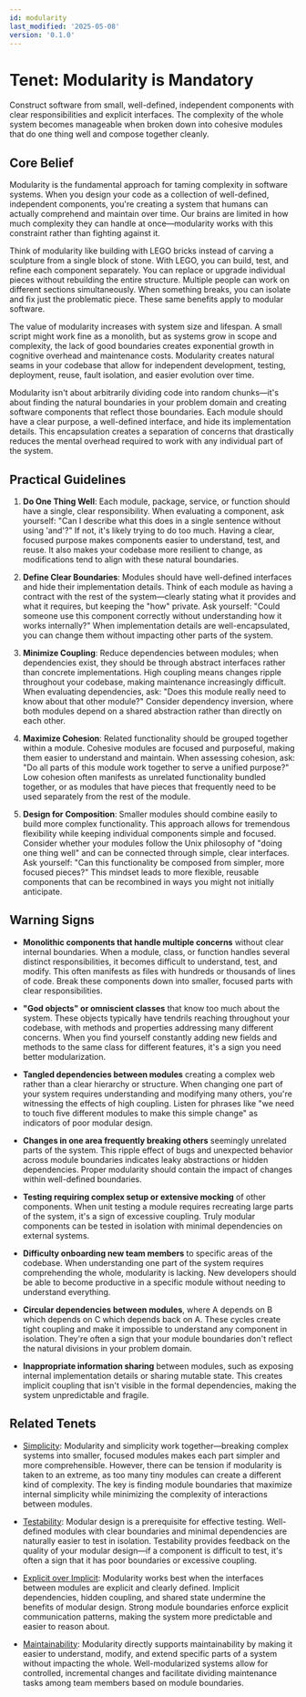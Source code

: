 ```yaml
---
id: modularity
last_modified: '2025-05-08'
version: '0.1.0'
---
```

# Tenet: Modularity is Mandatory

Construct software from small, well-defined, independent components with clear
responsibilities and explicit interfaces. The complexity of the whole system becomes
manageable when broken down into cohesive modules that do one thing well and compose
together cleanly.

## Core Belief

Modularity is the fundamental approach for taming complexity in software systems. When
you design your code as a collection of well-defined, independent components, you're
creating a system that humans can actually comprehend and maintain over time. Our brains
are limited in how much complexity they can handle at once—modularity works with this
constraint rather than fighting against it.

Think of modularity like building with LEGO bricks instead of carving a sculpture from a
single block of stone. With LEGO, you can build, test, and refine each component
separately. You can replace or upgrade individual pieces without rebuilding the entire
structure. Multiple people can work on different sections simultaneously. When something
breaks, you can isolate and fix just the problematic piece. These same benefits apply to
modular software.

The value of modularity increases with system size and lifespan. A small script might
work fine as a monolith, but as systems grow in scope and complexity, the lack of good
boundaries creates exponential growth in cognitive overhead and maintenance costs.
Modularity creates natural seams in your codebase that allow for independent
development, testing, deployment, reuse, fault isolation, and easier evolution over
time.

Modularity isn't about arbitrarily dividing code into random chunks—it's about finding
the natural boundaries in your problem domain and creating software components that
reflect those boundaries. Each module should have a clear purpose, a well-defined
interface, and hide its implementation details. This encapsulation creates a separation
of concerns that drastically reduces the mental overhead required to work with any
individual part of the system.

## Practical Guidelines

1. **Do One Thing Well**: Each module, package, service, or function should have a
   single, clear responsibility. When evaluating a component, ask yourself: "Can I
   describe what this does in a single sentence without using 'and'?" If not, it's
   likely trying to do too much. Having a clear, focused purpose makes components easier
   to understand, test, and reuse. It also makes your codebase more resilient to change,
   as modifications tend to align with these natural boundaries.

1. **Define Clear Boundaries**: Modules should have well-defined interfaces and hide
   their implementation details. Think of each module as having a contract with the rest
   of the system—clearly stating what it provides and what it requires, but keeping the
   "how" private. Ask yourself: "Could someone use this component correctly without
   understanding how it works internally?" When implementation details are
   well-encapsulated, you can change them without impacting other parts of the system.

1. **Minimize Coupling**: Reduce dependencies between modules; when dependencies exist,
   they should be through abstract interfaces rather than concrete implementations. High
   coupling means changes ripple throughout your codebase, making maintenance
   increasingly difficult. When evaluating dependencies, ask: "Does this module really
   need to know about that other module?" Consider dependency inversion, where both
   modules depend on a shared abstraction rather than directly on each other.

1. **Maximize Cohesion**: Related functionality should be grouped together within a
   module. Cohesive modules are focused and purposeful, making them easier to understand
   and maintain. When assessing cohesion, ask: "Do all parts of this module work
   together to serve a unified purpose?" Low cohesion often manifests as unrelated
   functionality bundled together, or as modules that have pieces that frequently need
   to be used separately from the rest of the module.

1. **Design for Composition**: Smaller modules should combine easily to build more
   complex functionality. This approach allows for tremendous flexibility while keeping
   individual components simple and focused. Consider whether your modules follow the
   Unix philosophy of "doing one thing well" and can be connected through simple, clear
   interfaces. Ask yourself: "Can this functionality be composed from simpler, more
   focused pieces?" This mindset leads to more flexible, reusable components that can be
   recombined in ways you might not initially anticipate.

## Warning Signs

- **Monolithic components that handle multiple concerns** without clear internal
  boundaries. When a module, class, or function handles several distinct
  responsibilities, it becomes difficult to understand, test, and modify. This often
  manifests as files with hundreds or thousands of lines of code. Break these components
  down into smaller, focused parts with clear responsibilities.

- **"God objects" or omniscient classes** that know too much about the system. These
  objects typically have tendrils reaching throughout your codebase, with methods and
  properties addressing many different concerns. When you find yourself constantly
  adding new fields and methods to the same class for different features, it's a sign
  you need better modularization.

- **Tangled dependencies between modules** creating a complex web rather than a clear
  hierarchy or structure. When changing one part of your system requires understanding
  and modifying many others, you're witnessing the effects of high coupling. Listen for
  phrases like "we need to touch five different modules to make this simple change" as
  indicators of poor modular design.

- **Changes in one area frequently breaking others** seemingly unrelated parts of the
  system. This ripple effect of bugs and unexpected behavior across module boundaries
  indicates leaky abstractions or hidden dependencies. Proper modularity should contain
  the impact of changes within well-defined boundaries.

- **Testing requiring complex setup or extensive mocking** of other components. When
  unit testing a module requires recreating large parts of the system, it's a sign of
  excessive coupling. Truly modular components can be tested in isolation with minimal
  dependencies on external systems.

- **Difficulty onboarding new team members** to specific areas of the codebase. When
  understanding one part of the system requires comprehending the whole, modularity is
  lacking. New developers should be able to become productive in a specific module
  without needing to understand everything.

- **Circular dependencies between modules**, where A depends on B which depends on C
  which depends back on A. These cycles create tight coupling and make it impossible to
  understand any component in isolation. They're often a sign that your module
  boundaries don't reflect the natural divisions in your problem domain.

- **Inappropriate information sharing** between modules, such as exposing internal
  implementation details or sharing mutable state. This creates implicit coupling that
  isn't visible in the formal dependencies, making the system unpredictable and fragile.

## Related Tenets

- [Simplicity](simplicity.md): Modularity and simplicity work together—breaking complex
  systems into smaller, focused modules makes each part simpler and more comprehensible.
  However, there can be tension if modularity is taken to an extreme, as too many tiny
  modules can create a different kind of complexity. The key is finding module
  boundaries that maximize internal simplicity while minimizing the complexity of
  interactions between modules.

- [Testability](testability.md): Modular design is a prerequisite for effective testing.
  Well-defined modules with clear boundaries and minimal dependencies are naturally
  easier to test in isolation. Testability provides feedback on the quality of your
  modular design—if a component is difficult to test, it's often a sign that it has poor
  boundaries or excessive coupling.

- [Explicit over Implicit](explicit-over-implicit.md): Modularity works best when the
  interfaces between modules are explicit and clearly defined. Implicit dependencies,
  hidden coupling, and shared state undermine the benefits of modular design. Strong
  module boundaries enforce explicit communication patterns, making the system more
  predictable and easier to reason about.

- [Maintainability](maintainability.md): Modularity directly supports maintainability by
  making it easier to understand, modify, and extend specific parts of a system without
  impacting the whole. Well-modularized systems allow for controlled, incremental
  changes and facilitate dividing maintenance tasks among team members based on module
  boundaries.
